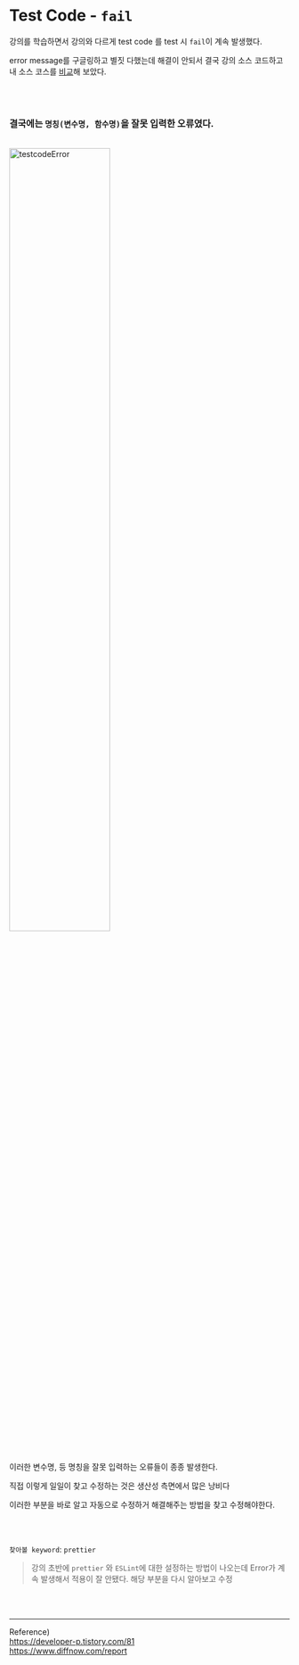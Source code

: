 # Test Code - `fail`

강의를 학습하면서 강의와 다르게 test code 를 test 시 `fail`이 계속 발생했다.

error message를 구글링하고 별짓 다했는데 해결이 안되서 결국 강의 소스 코드하고 내 소스 코스를 [비교](https://www.diffnow.com/report)해 보았다.

<br/>
<br/>

### 결국에는 `명칭(변수명, 함수명)`을 잘못 입력한 오류였다.

<br/>

<img width="60%ß" alt="testcodeError" src="https://user-images.githubusercontent.com/95308384/232028001-0fd379fe-99b8-41ce-8154-591c736dcf57.png"/>

이러한 변수명, 등 명칭을 잘못 입력하는 오류들이 종종 발생한다.

직접 이렇게 일일이 찾고 수정하는 것은 생산성 측면에서 많은 낭비다

이러한 부분을 바로 알고 자동으로 수정하거 해결해주는 방법을 찾고 수정해야한다.

<br/>
<br/>

`찾아볼 keyword`: `prettier`

> 강의 초반에 `prettier` 와 `ESLint`에 대한 설정하는 방법이 나오는데 Error가 계속 발생해서 적용이 잘 안됐다. 해당 부분을 다시 알아보고 수정

<br/>
<br/>

---

Reference)<br/>
https://developer-p.tistory.com/81<br/>
https://www.diffnow.com/report<br/>
